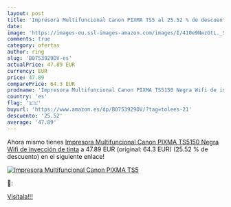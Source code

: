```yaml
---
layout: post
title: 'Impresora Multifuncional Canon PIXMA TS5 al 25.52 % de descuento'
date: 
image: 'https://images-eu.ssl-images-amazon.com/images/I/410e9NwzGtL._SL200_.jpg'
comments: true
category: ofertas
author: ring
slug: 'B0753929DV-es'
actualPrice: 47.89 EUR
currency: EUR
price: 47.89
comparePrice: 64.3 EUR
prodname: 'Impresora Multifuncional Canon PIXMA TS5150 Negra Wifi de inyección de tinta'
country: 'es'
flag: '🇪🇸'
buyurl: 'https://www.amazon.es/dp/B0753929DV/?tag=tolees-21'
descuento: '25.52'
average: '47.89'
---
```


Ahora mismo tienes [Impresora Multifuncional Canon PIXMA TS5150 Negra Wifi de inyección de tinta](https://www.amazon.es/dp/B0753929DV/?tag=tolees-21) a 47.89 EUR (original: 64.3 EUR) (25.52 %  de descuento) en el siguiente enlace!

[![Impresora Multifuncional Canon PIXMA TS5](https://images-eu.ssl-images-amazon.com/images/I/410e9NwzGtL._SL200_.jpg)](https://www.amazon.es/dp/B0753929DV/?tag=tolees-21)

🔎:


[Visítala!!!](https://www.amazon.es/dp/B0753929DV/?tag=tolees-21)
